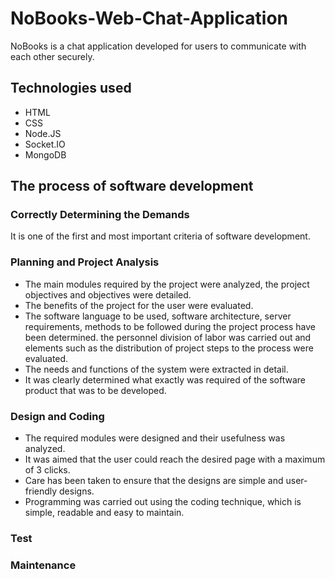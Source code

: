 # NoBooks-Web-Chat-Application
NoBooks is a chat application developed for users to communicate with each other securely.
## Technologies used
- HTML
- CSS
- Node.JS
- Socket.IO
- MongoDB
## The process of software development
### Correctly Determining the Demands
It is one of the first and most important criteria of software development.
### Planning and Project Analysis
- The main modules required by the project were analyzed, the project objectives and objectives were detailed.
- The benefits of the project for the user were evaluated.
- The software language to be used, software architecture, server requirements, methods to be followed during the project process have been determined. the personnel division of labor was carried out and elements such as the distribution of project steps to the process were evaluated.
- The needs and functions of the system were extracted in detail.
- It was clearly determined what exactly was required of the software product that was to be developed.
### Design and Coding
- The required modules were designed and their usefulness was analyzed.
- It was aimed that the user could reach the desired page with a maximum of 3 clicks.
- Care has been taken to ensure that the designs are simple and user-friendly designs.
- Programming was carried out using the coding technique, which is simple, readable and easy to maintain.
### Test

### Maintenance
